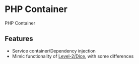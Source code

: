 # PHP Container

PHP Container

## Features

- Service container/Dependency injection
- Mimic functionality of [Level-2/Dice](https://github.com/Level-2/Dice), with some differences